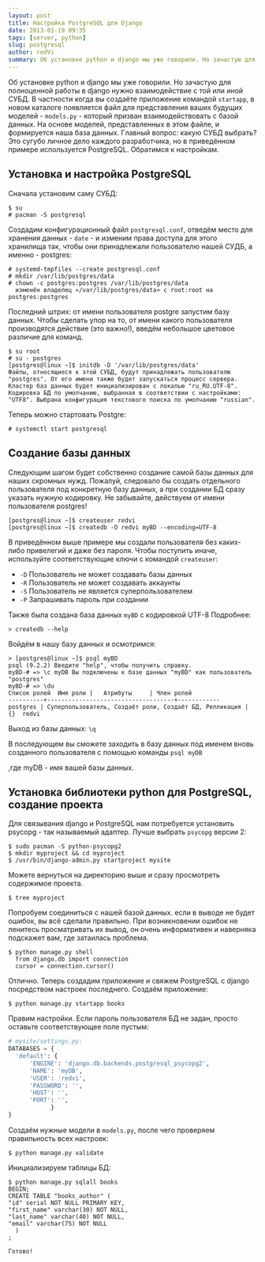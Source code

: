 ```yaml
---
layout: post
title: Настройка PostgreSQL для Django
date: 2013-01-19 09:35
tags: [server, python]
slug: postgresql
author: redVi
summary: Об установке python и django мы уже говорили. Но зачастую для полноценной работы в django нужно взаимодействие с той или иной СУБД.
---
```


Об установке python и django мы уже говорили. Но зачастую для полноценной работы в django нужно взаимодействие с той или иной СУБД. В частности  когда вы создаёте приложение командой `startapp`, в новом каталоге появляется файл для представления ваших будущих моделей - `models.py` - который призван взаимодействовать с базой данных. На основе моделей, представленных в этом файле, и формируется наша база данных. Главный вопрос: какую СУБД выбрать? Это сугубо личное дело каждого разработчика, но в приведённом примере используется PostgreSQL. Обратимся к настройкам.

## Установка и настройка PostgreSQL

Сначала установим саму СУБД:

```console
$ su
# pacman -S postgresql
```

Создадим конфигурационный файл `postgresql.conf`, отведём место для хранения данных - `date` -  и изменим права доступа для этого хранилища так, чтобы они принадлежали пользователю нашей СУДБ, а именно - postgres:

```console
# systemd-tmpfiles --create postgresql.conf
# mkdir /var/lib/postgres/data
# chown -c postgres:postgres /var/lib/postgres/data
  изменён владелец «/var/lib/postgres/data» с root:root на postgres:postgres
```

Последний штрих: от имени пользователя postgre запустим базу данных. Чтобы сделать упор на то, от имени какого пользователя производятся действие (это важно!), введём небольшое цветовое различие для команд.

```console
$ su root
# su - postgres
[postgres@linux ~]$ initdb -D '/var/lib/postgres/data'
Файлы, относящиеся к этой СУБД, будут принадлежать пользователю "postgres". От его имени также будет запускаться процесс сервера. Кластер баз данных будет инициализирован с локалью "ru_RU.UTF-8". Кодировка БД по умолчанию, выбранная в соответствии с настройками: "UTF8". Выбрана конфигурация текстового поиска по умолчанию "russian".
```

Теперь можно стартовать Postgre:

```console
# systemctl start postgresql
```

## Создание базы данных

Следующим шагом будет собственно создание самой базы данных для наших скромных нужд. Пожалуй, следовало бы создать отдельного пользователя под конкретную базу данных, а при создании БД сразу указать нужную кодировку. Не забывайте, действуем от имени пользователя postgres!

```console
[postgres@linux ~]$ createuser redvi
[postgres@linux ~]$ createdb -O redvi myBD --encoding=UTF-8
```

В приведённом выше примере мы создали пользователя без каких-либо привелегий и даже без пароля. Чтобы поступить иначе, используйте соответствующие ключи с командой `createuser`:

- `-D` Пользователь не может создавать базы данных
- `-R` Пользователь не может создавать аккаунты
- `-S` Пользователь не является суперпользователем
- `-P` Запрашивать пароль при создании

Также была создана база данных `myBD` с кодировкой UTF-8
Подробнее:

```console
> createdb --help
```

Войдём в нашу базу данных и осмотримся:

```console
> [postgres@linux ~]$ psql myBD
psql (9.2.2) Введите "help", чтобы получить справку.
myBD-# => \c myDB Вы подключены к базе данных "myBD" как пользователь "postgres"
myBD-# => \du
Список ролей  Имя роли |   Атрибуты     | Член ролей
----------+------------------------------------+------------
postgres | Суперпользователь, Создаёт роли, Создаёт БД, Репликация | {}  redvi
```

Выход из базы данных: `\q`

В последующем вы сможете заходить в базу данных под именем вновь созданного пользователя с помощью команды `psql myDB`

,где myDB - имя вашей базы данных.

## Установка библиотеки python для PostgreSQL, создание проекта

Для связывания django и PostgreSQL нам потребуется установить psycopg - так называемый адаптер. Лучше выбрать `psycopg` версии 2:

```console
$ sudo pacman -S python-psycopg2
$ mkdir myproject && cd myproject
$ /usr/bin/django-admin.py startproject mysite
```

Можете вернуться на директорию выше и сразу просмотреть содержимое проекта.

```console
$ tree myproject
```

Попробуем соединиться с нашей базой данных. если в выводе не будет ошибок, вы всё сделали правильно. При возникновении ошибок не ленитесь просматривать их вывод, он очень информативен и наверняка подскажет вам, где затаилась проблема.

```console
$ python manage.py shell
  from django.db import connection
  cursor = connection.cursor()
```

Отлично. Теперь создадим приложение и свяжем PostgreSQL с django  посредством настроек последнего.
Создаём приложение:

```console
$ python manage.py startapp books
```

Правим настройки. Если пароль пользователя БД не задан, просто оставьте соответствующее поле пустым:

```python
# mysite/settings.py:
DATABASES = {
  'default': {
      'ENGINE': 'django.db.backends.postgresql_psycopg2',
      'NAME': 'myDB',
      'USER': 'redvi',
      'PASSWORD': '',
      'HOST': '',
      'PORT': '',
            }
}
```

Создаём нужные модели в `models.py`, после чего проверяем правильность всех настроек:

```console
$ python manage.py validate
```

Инициализируем таблицы БД:

```console
$ python manage.py sqlall books
BEGIN;
CREATE TABLE "books_author" (
"id" serial NOT NULL PRIMARY KEY,
"first_name" varchar(30) NOT NULL,
"last_name" varchar(40) NOT NULL,
"email" varchar(75) NOT NULL
  )
;

Готово!
